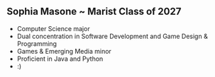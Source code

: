 ## Sophia Masone ~ Marist Class of 2027
- Computer Science major
- Dual concentration in Software Development and Game Design & Programming
- Games & Emerging Media minor
- Proficient in Java and Python
- :) 

<!--
**smasone/smasone** is a ✨ _special_ ✨ repository because its `README.md` (this file) appears on your GitHub profile.

Here are some ideas to get you started:

- 🔭 I’m currently working on ...
- 🌱 I’m currently learning ...
- 👯 I’m looking to collaborate on ...
- 🤔 I’m looking for help with ...
- 💬 Ask me about ...
- 📫 How to reach me: ...
- 😄 Pronouns: ...
- ⚡ Fun fact: ...
-->

